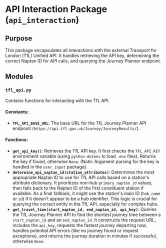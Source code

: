# API Interaction Package (`api_interaction`)

## Purpose

This package encapsulates all interactions with the external Transport for London (TfL) Unified API. It handles retrieving the API key, determining the correct Naptan ID for API calls, and querying the Journey Planner endpoint.

## Modules

### `tfl_api.py`

Contains functions for interacting with the TfL API.

#### Constants:

*   **`TFL_API_BASE_URL`**: The base URL for the TfL Journey Planner API endpoint (`https://api.tfl.gov.uk/Journey/JourneyResults/`).

#### Functions:

*   **`get_api_key()`**: Retrieves the TfL API key. It first checks the `TFL_API_KEY` environment variable (using `python-dotenv` to load `.env` files). Returns the key if found, otherwise `None`. (Note: Argument parsing for the key is handled in the `user_input` package).
*   **`determine_api_naptan_id(station_attributes)`**: Determines the most appropriate Naptan ID to use for TfL API calls based on a station's attribute dictionary. It prioritizes non-hub `primary_naptan_id` values, then falls back to the Naptan ID of the first constituent station if available. As a final fallback, it might use the station's main ID (`hub_name` or `id`) if it doesn't appear to be a hub identifier. This logic is crucial for querying the correct entity in the TfL API, especially for complex hubs.
*   **`get_travel_time(start_naptan_id, end_naptan_id, api_key)`**: Queries the TfL Journey Planner API to find the shortest journey time between a `start_naptan_id` and an `end_naptan_id`. It constructs the request URL, includes the `api_key`, requests the fastest journey departing now, handles potential API errors (like no journey found or request exceptions), and returns the journey duration in minutes if successful, otherwise `None`. 